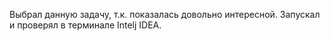 Выбрал данную задачу, т.к. показалась довольно интересной. 
Запускал и проверял  в терминале Intelj IDEA.
